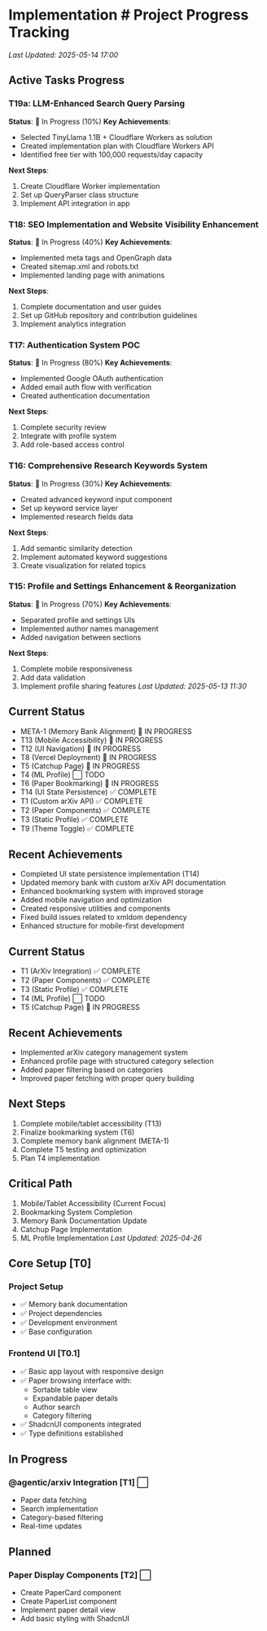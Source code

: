 # Implementation # Project Progress Tracking
*Last Updated: 2025-05-14 17:00*

## Active Tasks Progress

### T19a: LLM-Enhanced Search Query Parsing
**Status**: 🔄 In Progress (10%)
**Key Achievements**:
- Selected TinyLlama 1.1B + Cloudflare Workers as solution
- Created implementation plan with Cloudflare Workers API
- Identified free tier with 100,000 requests/day capacity

**Next Steps**:
1. Create Cloudflare Worker implementation
2. Set up QueryParser class structure
3. Implement API integration in app

### T18: SEO Implementation and Website Visibility Enhancement
**Status**: 🔄 In Progress (40%)
**Key Achievements**:
- Implemented meta tags and OpenGraph data
- Created sitemap.xml and robots.txt
- Implemented landing page with animations

**Next Steps**:
1. Complete documentation and user guides
2. Set up GitHub repository and contribution guidelines
3. Implement analytics integration

### T17: Authentication System POC
**Status**: 🔄 In Progress (80%)
**Key Achievements**:
- Implemented Google OAuth authentication
- Added email auth flow with verification
- Created authentication documentation

**Next Steps**:
1. Complete security review
2. Integrate with profile system
3. Add role-based access control

### T16: Comprehensive Research Keywords System
**Status**: 🔄 In Progress (30%)
**Key Achievements**:
- Created advanced keyword input component
- Set up keyword service layer
- Implemented research fields data

**Next Steps**:
1. Add semantic similarity detection
2. Implement automated keyword suggestions
3. Create visualization for related topics

### T15: Profile and Settings Enhancement & Reorganization
**Status**: 🔄 In Progress (70%)
**Key Achievements**:
- Separated profile and settings UIs
- Implemented author names management
- Added navigation between sections

**Next Steps**:
1. Complete mobile responsiveness
2. Add data validation
3. Implement profile sharing features
*Last Updated: 2025-05-13 11:30*

## Current Status
- META-1 (Memory Bank Alignment) 🔄 IN PROGRESS
- T13 (Mobile Accessibility) 🔄 IN PROGRESS
- T12 (UI Navigation) 🔄 IN PROGRESS
- T8 (Vercel Deployment) 🔄 IN PROGRESS
- T5 (Catchup Page) 🔄 IN PROGRESS
- T4 (ML Profile) ⬜ TODO
- T6 (Paper Bookmarking) 🔄 IN PROGRESS
- T14 (UI State Persistence) ✅ COMPLETE
- T1 (Custom arXiv API) ✅ COMPLETE
- T2 (Paper Components) ✅ COMPLETE
- T3 (Static Profile) ✅ COMPLETE
- T9 (Theme Toggle) ✅ COMPLETE

## Recent Achievements
- Completed UI state persistence implementation (T14)
- Updated memory bank with custom arXiv API documentation
- Enhanced bookmarking system with improved storage
- Added mobile navigation and optimization
- Created responsive utilities and components
- Fixed build issues related to xmldom dependency
- Enhanced structure for mobile-first development

## Current Status
- T1 (ArXiv Integration) ✅ COMPLETE
- T2 (Paper Components) ✅ COMPLETE
- T3 (Static Profile) ✅ COMPLETE
- T4 (ML Profile) ⬜ TODO
- T5 (Catchup Page) 🔄 IN PROGRESS

## Recent Achievements
- Implemented arXiv category management system
- Enhanced profile page with structured category selection
- Added paper filtering based on categories
- Improved paper fetching with proper query building

## Next Steps
1. Complete mobile/tablet accessibility (T13)
2. Finalize bookmarking system (T6)
3. Complete memory bank alignment (META-1)
4. Complete T5 testing and optimization
5. Plan T4 implementation

## Critical Path
1. Mobile/Tablet Accessibility (Current Focus)
2. Bookmarking System Completion
3. Memory Bank Documentation Update
4. Catchup Page Implementation
5. ML Profile Implementation
*Last Updated: 2025-04-26*

## Core Setup [T0]
### Project Setup
- ✅ Memory bank documentation
- ✅ Project dependencies
- ✅ Development environment
- ✅ Base configuration

### Frontend UI [T0.1]
- ✅ Basic app layout with responsive design
- ✅ Paper browsing interface with:
  - Sortable table view
  - Expandable paper details
  - Author search
  - Category filtering
- ✅ ShadcnUI components integrated
- ✅ Type definitions established

## In Progress
### @agentic/arxiv Integration [T1] ⬜
- Paper data fetching
- Search implementation
- Category-based filtering
- Real-time updates

## Planned
### Paper Display Components [T2] ⬜
- Create PaperCard component
- Create PaperList component
- Implement paper detail view
- Add basic styling with ShadcnUI